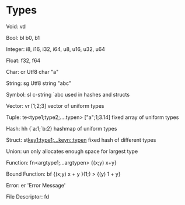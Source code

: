 
# Types
Void: vd

Bool: bl b0, b1

Integer: i8, i16, i32, i64, u8, u16, u32, u64

Float: f32, f64

Char: cr Utf8 char "a"

String: sg Utf8 string "abc"

Symbol: sl c-string \`abc used in hashes and structs

Vector: vr<type> [1;2;3] vector of uniform types

Tuple: te<type1;type2;....typen> ["a";1;3.14] fixed array of uniform types

Hash: hh<type> {\`a:1;\`b:2} hashmap of uniform types

Struct: st<key1:type1;...keyn::typen> fixed hash of different types

Union: un<st> only allocates enough space for largest type

Function: fn<argtype1;...argtypen<returntype>> {(x;y) x+y}

Bound Function: bf<fn> {(x;y) x + y }(1;) > {(y) 1 + y}

Error: er 'Error Message'

File Descriptor: fd
